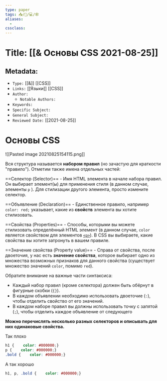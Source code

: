```yaml
---
type: paper
tags: 📥️/📜️/💻/🕸
aliases:
  - 
cssclass: 
---
```




# Title: **[[& Основы CSS 2021-08-25]]**


## Metadata:

- `Type:` [[&]] [[CSS]]
- `Links:` [[Языки]] [[CSS]]
- `Author:` 
	- `Notable Authors:` 
- `Keywords:` 
- `Specific Subject:` 
- `General Subject:` 
- `Reviewed Date:` [[2021-08-25]]


# Основы CSS

![[Pasted image 20210825154115.png]]

Вся структура называется **набором правил** (но зачастую для краткости "правило"). Отметим также имена отдельных частей:

==Селектор (Selector)== - Имя HTML элемента в начале набора правил. Он выбирает элемент(ы) для применения стиля (в данном случае, элементы `p` ). Для стилизации другого элемента, просто измените селектор.

==Объявление (Declaration)== - Единственное правило, например `color: red;` указывает, какие из **свойств** элемента вы хотите стилизовать.

==Свойства (Properties)== - Способы, которыми вы можете стилизовать определённый HTML элемент (в данном случае, `color` является свойством для элементов [`<p>`](https://developer.mozilla.org/ru/docs/Web/HTML/Element/p)). В CSS вы выбираете, какие свойства вы хотите затронуть в вашем правиле.

==Значение свойства (Property value)== - Справа от свойства, после двоеточия, у нас есть **значение свойства**, которое выбирает одно из множества возможных признаков для данного свойства (существует множество значений `color`, помимо `red`).

Обратите внимание на важные части синтаксиса:

-   Каждый набор правил (кроме селектора) должен быть обёрнут в фигурные скобки (`{}`).
-   В каждом объявлении необходимо использовать двоеточие (`:`), чтобы отделить свойство от его значений.
-   В каждом наборе правил вы должны использовать точку с запятой (`;`), чтобы отделить каждое объявление от следующего

__Можно перечислять несколько разных селекторов и описывать для них одинаковые свойства.__

Так плохо

```css
h1 {    color: #000000;}
p {    color: #000000;}
.bold {    color: #000000;}
```

А так хорошо

```css
h1, p, .bold {    color: #000000;}
```
